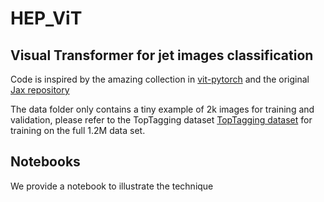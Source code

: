 # HEP\_ViT
## Visual Transformer for jet images classification

Code is inspired by the amazing collection in [vit-pytorch](https://github.com/lucidrains/vit-pytorch) and the original [Jax repository](https://github.com/google-research/vision_transformer)

The data folder only contains a tiny example of 2k images for training and validation, please refer to the TopTagging dataset [TopTagging dataset](https://zenodo.org/record/2603256#.YRUtOi2Q1p8) for training on the full 1.2M data set.

## Notebooks

We provide a notebook to illustrate the technique
